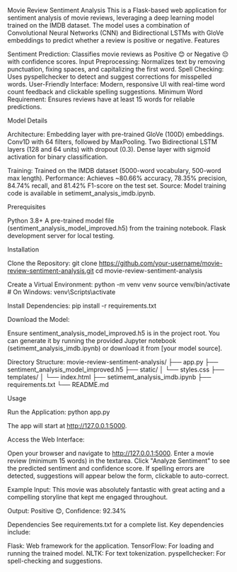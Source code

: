 Movie Review Sentiment Analysis
This is a Flask-based web application for sentiment analysis of movie reviews, leveraging a deep learning model trained on the IMDB dataset. The model uses a combination of Convolutional Neural Networks (CNN) and Bidirectional LSTMs with GloVe embeddings to predict whether a review is positive or negative.
Features

Sentiment Prediction: Classifies movie reviews as Positive 😊 or Negative 😔 with confidence scores.
Input Preprocessing: Normalizes text by removing punctuation, fixing spaces, and capitalizing the first word.
Spell Checking: Uses pyspellchecker to detect and suggest corrections for misspelled words.
User-Friendly Interface: Modern, responsive UI with real-time word count feedback and clickable spelling suggestions.
Minimum Word Requirement: Ensures reviews have at least 15 words for reliable predictions.

Model Details

Architecture: 
Embedding layer with pre-trained GloVe (100D) embeddings.
Conv1D with 64 filters, followed by MaxPooling.
Two Bidirectional LSTM layers (128 and 64 units) with dropout (0.3).
Dense layer with sigmoid activation for binary classification.


Training: Trained on the IMDB dataset (5000-word vocabulary, 500-word max length).
Performance: Achieves ~80.66% accuracy, 78.35% precision, 84.74% recall, and 81.42% F1-score on the test set.
Source: Model training code is available in setimemt_analysis_imdb.ipynb.

Prerequisites

Python 3.8+
A pre-trained model file (sentiment_analysis_model_improved.h5) from the training notebook.
Flask development server for local testing.

Installation

Clone the Repository:
git clone https://github.com/your-username/movie-review-sentiment-analysis.git
cd movie-review-sentiment-analysis


Create a Virtual Environment:
python -m venv venv
source venv/bin/activate  # On Windows: venv\Scripts\activate


Install Dependencies:
pip install -r requirements.txt


Download the Model:

Ensure sentiment_analysis_model_improved.h5 is in the project root. You can generate it by running the provided Jupyter notebook (setimemt_analysis_imdb.ipynb) or download it from [your model source].


Directory Structure:
movie-review-sentiment-analysis/
├── app.py
├── sentiment_analysis_model_improved.h5
├── static/
│   └── styles.css
├── templates/
│   └── index.html
├── setimemt_analysis_imdb.ipynb
├── requirements.txt
└── README.md



Usage

Run the Application:
python app.py

The app will start at http://127.0.0.1:5000.

Access the Web Interface:

Open your browser and navigate to http://127.0.0.1:5000.
Enter a movie review (minimum 15 words) in the textarea.
Click "Analyze Sentiment" to see the predicted sentiment and confidence score.
If spelling errors are detected, suggestions will appear below the form, clickable to auto-correct.


Example Input:
This movie was absolutely fantastic with great acting and a compelling storyline that kept me engaged throughout.

Output: Positive 😊, Confidence: 92.34%


Dependencies
See requirements.txt for a complete list. Key dependencies include:

Flask: Web framework for the application.
TensorFlow: For loading and running the trained model.
NLTK: For text tokenization.
pyspellchecker: For spell-checking and suggestions.